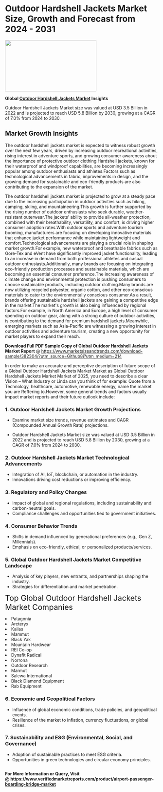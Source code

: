 <H1>Outdoor Hardshell Jackets Market Size, Growth and Forecast from 2024 - 2031</H1><img class="aligncenter size-medium wp-image-584254" src="https://thirdeyenews.in/wp-content/uploads/2024/09/Global-Market-Research-300x168.jpeg" alt="" width="300" height="168" /><p><strong>Global&nbsp;<a href="https://www.marketsizeandtrends.com/download-sample/382304/?utm_source=Github8j?utm_medium=214">Outdoor Hardshell Jackets Market</a> Insights</strong></p><p>Outdoor Hardshell Jackets Market size was valued at USD 3.5 Billion in 2022 and is projected to reach USD 5.8 Billion by 2030, growing at a CAGR of 7.0% from 2024 to 2030.</p><p><h2>Market Growth Insights</h2> <p>The outdoor hardshell jackets market is expected to witness robust growth over the next few years, driven by increasing outdoor recreational activities, rising interest in adventure sports, and growing consumer awareness about the importance of protective outdoor clothing.Hardshell jackets, known for their waterproof and windproof capabilities, are becoming increasingly popular among outdoor enthusiasts and athletes.Factors such as technological advancements in fabric, improvements in design, and the growing demand for sustainable and eco-friendly products are also contributing to the expansion of the market.</p> <p>The outdoor hardshell jackets market is projected to grow at a steady pace due to the increasing participation in outdoor activities such as hiking, camping, skiing, and mountaineering.This growth is further supported by the rising number of outdoor enthusiasts who seek durable, weather-resistant outerwear.The jackets' ability to provide all-weather protection, combined with their breathability, versatility, and comfort, is driving higher consumer adoption rates.With outdoor sports and adventure tourism booming, manufacturers are focusing on developing innovative materials that enhance jacket performance while maintaining lightweight and comfort.Technological advancements are playing a crucial role in shaping market growth.For example, new waterproof and breathable fabrics such as Gore-Tex and eVent have significantly improved jacket functionality, leading to an increase in demand from both professional athletes and casual outdoor enthusiasts.Additionally, many brands are focusing on integrating eco-friendly production processes and sustainable materials, which are becoming an essential consumer preference.The increasing awareness of climate change and environmental protection is pushing consumers to choose sustainable products, including outdoor clothing.Many brands are now utilizing recycled polyester, organic cotton, and other eco-conscious materials to cater to the environmentally conscious consumer.As a result, brands offering sustainable hardshell jackets are gaining a competitive edge in the market.The market's growth is also being influenced by regional factors.For example, in North America and Europe, a high level of consumer spending on outdoor gear, along with a strong culture of outdoor activities, is contributing to the demand for premium hardshell jackets.Meanwhile, emerging markets such as Asia-Pacific are witnessing a growing interest in outdoor activities and adventure tourism, creating a new opportunity for market players to expand their reach.<p><span class=""><strong>Download Full PDF Sample Copy of Global Outdoor Hardshell Jackets Market Report</strong> @ <a href="https://www.marketsizeandtrends.com/download-sample/382304/?utm_source=Github8j?utm_medium=214" target="_blank">https://www.marketsizeandtrends.com/download-sample/382304/?utm_source=Github8j?utm_medium=214</a></span></p><p>In order to make an accurate and perceptive description of future scope of a Global&nbsp;Outdoor Hardshell Jackets Market Market as Global&nbsp;Outdoor Hardshell Jackets Market Market of 2025, you need to describe a clear Vision &ndash; What Industry or Linda can you think of for example: Quote from a Technology, healthcare, automotive, renewable energy, name the market you are Reffering to.However, some general trends and factors usually impact market reports and their future outlook include:</p><h3>1.&nbsp;<strong>Outdoor Hardshell Jackets Market Growth Projections</strong></h3><ul><li>Examine market size trends, revenue estimates and CAGR (Compounded Annual Growth Rate) projections.</li><li><p>Outdoor Hardshell Jackets Market size was valued at USD 3.5 Billion in 2022 and is projected to reach USD 5.8 Billion by 2030, growing at a CAGR of 7.0% from 2024 to 2030.</p></li></ul><h3>2.&nbsp;<strong>Outdoor Hardshell Jackets Market Technological Advancements</strong></h3><ul><li>Integration of AI, IoT, blockchain, or automation in the industry.</li><li>Innovations driving cost reductions or improving efficiency.</li></ul><h3>3.&nbsp;<strong>Regulatory and Policy Changes</strong></h3><ul><li>Impact of global and regional regulations, including sustainability and carbon-neutral goals.</li><li>Compliance challenges and opportunities tied to government initiatives.</li></ul><h3>4.&nbsp;<strong>Consumer Behavior Trends</strong></h3><ul><li>Shifts in demand influenced by generational preferences (e.g., Gen Z, Millennials).</li><li>Emphasis on eco-friendly, ethical, or personalized products/services.</li></ul><h3>5.&nbsp;<strong>Global Outdoor Hardshell Jackets Market Competitive Landscape</strong></h3><ul><li>Analysis of key players, new entrants, and partnerships shaping the industry.</li><li>Strategies for differentiation and market penetration.</li></ul><p data-pm-slice="1 1 []"><span style="color: inherit; font-family: inherit; font-size: 25px;">Top Global Outdoor Hardshell Jackets Market Companies</span></p><div class="" data-test-id=""><p><li>Patagonia</li><li> Arcteryx</li><li> Kailas</li><li> Mammut</li><li> Black Yak</li><li> Mountain Hardwear</li><li> REI Co-op</li><li> Dynafit Radical</li><li> Norrona</li><li> Outdoor Research</li><li> Marmot</li><li> Salewa International</li><li> Black Diamond Equipment</li><li> Rab Equipment</li></p></div><h3>6.&nbsp;<strong>Economic and Geopolitical Factors</strong></h3><ul><li>Influence of global economic conditions, trade policies, and geopolitical events.</li><li>Resilience of the market to inflation, currency fluctuations, or global crises.</li></ul><h3>7.&nbsp;<strong>Sustainability and ESG (Environmental, Social, and Governance)</strong></h3><ul><li>Adoption of sustainable practices to meet ESG criteria.</li><li>Opportunities in green technologies and circular economy principles.</li></ul><h2><strong style="font-size: 14px;">For More Information or Query, Visit @&nbsp;</strong><a style="background-color: #ffffff; font-size: 14px;" href="https://www.marketsizeandtrends.com/report/outdoor-hardshell-jackets-market/" target="_blank">https://www.verifiedmarketreports.com/product/airport-passenger-boarding-bridge-market</a></h2>
